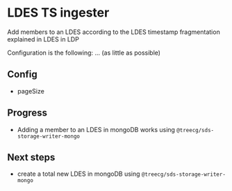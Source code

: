 # LDES TS ingester

Add members to an LDES according to the LDES timestamp fragmentation explained in LDES in LDP

Configuration is the following: ... (as little as possible)

## Config

* pageSize


## Progress

* Adding a member to an LDES in mongoDB works using `@treecg/sds-storage-writer-mongo`

## Next steps

* create a total new LDES in mongoDB using `@treecg/sds-storage-writer-mongo`